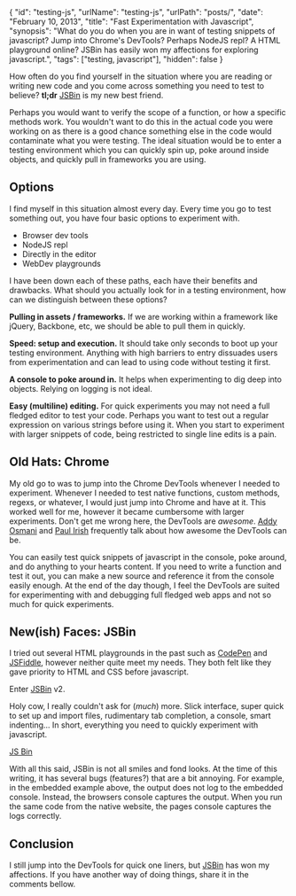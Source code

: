 <data>
{
	"id": "testing-js",
	"urlName": "testing-js",
	"urlPath": "posts/",
  "date": "February 10, 2013",
  "title": "Fast Experimentation with Javascript",
  "synopsis": "What do you do when you are in want of testing snippets of javascript? Jump into Chrome's DevTools? Perhaps NodeJS repl? A HTML playground online? JSBin has easily won my affections for exploring javascript.",
  "tags": ["testing, javascript"],
  "hidden": false
}
</data>

How often do you find yourself in the situation where you are reading or writing new code and you come across something you need to test to believe? **tl;dr** [JSBin](http://jsbin.com/) is my new best friend.

Perhaps you would want to verify the scope of a function, or how a specific methods work. You wouldn't want to do this in the actual code you were working on as there is a good chance something else in the code would contaminate what you were testing. The ideal situation would be to enter a testing environment which you can quickly spin up, poke around inside objects, and quickly pull in frameworks you are using.

## Options

I find myself in this situation almost every day. Every time you go to test something out, you have four basic options to experiment with.

- Browser dev tools
- NodeJS repl
- Directly in the editor
- WebDev playgrounds

I have been down each of these paths, each have their benefits and drawbacks. What should you actually look for in a testing environment, how can we distinguish between these options?

**Pulling in assets / frameworks.** If we are working within a framework like jQuery, Backbone, etc, we should be able to pull them in quickly.

**Speed: setup and execution.** It should take only seconds to boot up your testing environment. Anything with high barriers to entry dissuades users from experimentation and can lead to using code without testing it first.

**A console to poke around in.** It helps when experimenting to dig deep into objects. Relying on logging is not ideal. 

**Easy (multiline) editing.** For quick experiments you may not need a full fledged editor to test your code. Perhaps you want to test out a regular expression on various strings before using it. When you start to experiment with larger snippets of code, being restricted to single line edits is a pain.

## Old Hats: Chrome

My old go to was to jump into the Chrome DevTools whenever I needed to experiment. Whenever I needed to test native functions, custom methods, regexs, or whatever, I would just jump into Chrome and have at it. This worked well for me, however it became cumbersome with larger experiments. Don't get me wrong here, the DevTools are *awesome*. [Addy Osmani](http://addyosmani.com/blog/) and [Paul Irish](http://paulirish.com/) frequently talk about how awesome the DevTools can be.

You can easily test quick snippets of javascript in the console, poke around, and do anything to your hearts content. If you need to write a function and test it out, you can make a new source and reference it from the console easily enough. At the end of the day though, I feel the DevTools are suited for experimenting with and debugging full fledged web apps and not so much for quick experiments. 

## New(ish) Faces: JSBin

I tried out several HTML playgrounds in the past such as [CodePen](http://codepen.io/) and [JSFiddle](http://jsfiddle.net/), however neither quite meet my needs. They both felt like they gave priority to HTML and CSS before javascript. 

Enter [JSBin](http://jsbin.com/) v2.

Holy cow, I really couldn't ask for (*much*) more. Slick interface, super quick to set up and import files, rudimentary tab completion, a console, smart indenting... In short, everything you need to quickly experiment with javascript.

<a class="jsbin-embed" href="http://jsbin.com/obarig/16/embed?javascript">JS Bin</a><script src="http://static.jsbin.com/js/embed.js"></script>

With all this said, JSBin is not all smiles and fond looks. At the time of this writing, it has several bugs (features?) that are a bit annoying. For example, in the embedded example above, the output does not log to the embedded console. Instead, the browsers console captures the output. When you run the same code from the native website, the pages console captures the logs correctly. 

## Conclusion

I still jump into the DevTools for quick one liners, but [JSBin](http://jsbin.com/) has won my affections. If you have another way of doing things, share it in the comments bellow.
